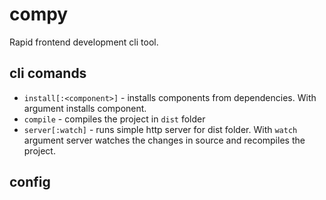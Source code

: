 compy
=====
Rapid frontend development cli tool.
## cli comands
* ```install[:<component>]``` - installs components from dependencies. With argument installs component.
* ```compile``` - compiles the project in ```dist``` folder
* ```server[:watch]``` - runs simple http server for dist folder. With ```watch``` argument server watches the changes in source and recompiles the project.

## config



